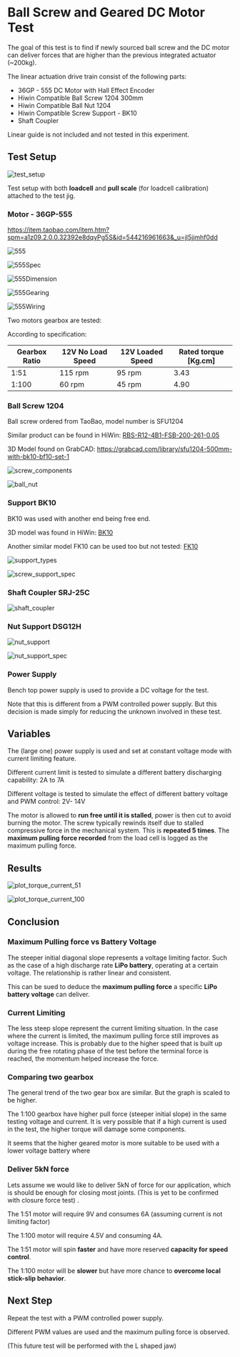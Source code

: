 # Ball Screw and Geared DC Motor Test

The goal of this test is to find if newly sourced ball screw and the DC motor can deliver forces that are higher than the previous integrated actuator (~200kg). 

The linear actuation drive train consist of the following parts:

- 36GP - 555 DC Motor with Hall Effect Encoder
- Hiwin Compatible Ball Screw 1204 300mm
- Hiwin Compatible Ball Nut 1204
- Hiwin Compatible Screw Support - BK10
- Shaft Coupler

Linear guide is not included and not tested in this experiment.

## Test Setup

![test_setup](test_setup/test_setup_01.jpg)

Test setup with both **loadcell** and **pull scale** (for loadcell calibration) attached to the test jig.

### Motor - 36GP-555

 https://item.taobao.com/item.htm?spm=a1z09.2.0.0.32392e8dqyPg5S&id=544216961663&_u=jl5jjmhf0dd 





![555](test_setup/555.jpg)

![555Spec](test_setup/555Spec.jpg)

![555Dimension](test_setup/555Dimension.jpg)

![555Gearing](test_setup/555Gearing.jpg)



![555Wiring](test_setup/555Wiring.jpg)

Two motors gearbox are tested:

According to specification:

| Gearbox Ratio | 12V No Load Speed | 12V Loaded Speed | Rated torque [Kg.cm] |
| ------------- | ----------------- | ---------------- | -------------------- |
| 1:51          | 115 rpm           | 95 rpm           | 3.43                 |
| 1:100         | 60 rpm            | 45 rpm           | 4.90                 |

### Ball Screw 1204 

Ball screw ordered from TaoBao, model number is SFU1204

Similar product can be found in HiWin:   [RBS-R12-4B1-FSB-200-261-0.05](https://motioncontrolsystems.hiwin.com/item/ballscrews-main-configurator/ballscrews-main-configurator/rbs-r12-4b1-fsb-200-261-0-05) 

3D Model found on GrabCAD:  https://grabcad.com/library/sfu1204-500mm-with-bk10-bf10-set-1 

![screw_components](test_setup/screw_components.jpg)

![ball_nut](test_setup/ball_nut.jpg)





### Support BK10

BK10 was used with another end being free end. 

3D model was found in HiWin: [BK10](https://motioncontrolsystems.hiwin.com/item/all-categories/support-units-bk-series/bk10?plpver=1001) 

Another similar model FK10 can be used too but not tested: [FK10](https://motioncontrolsystems.hiwin.com/item/all-categories/support-units-fk-series/fk10-a)

![support_types](test_setup/support_types.jpg)

![screw_support_spec](test_setup/screw_support_spec.jpg)



### Shaft Coupler SRJ-25C

![shaft_coupler](test_setup/shaft_coupler.jpg)

### Nut Support DSG12H

![nut_support](test_setup/nut_support.jpg)

![nut_support_spec](test_setup/nut_support_spec.jpg)

### Power Supply

Bench top power supply is used to provide a DC voltage for the test.

Note that this is different from a PWM controlled power supply. But this decision is made simply for reducing the unknown involved in these test. 

## Variables

The (large one) power supply is used and set at constant voltage mode with current limiting feature.

Different current limit is tested to simulate a different battery discharging capability: 2A to 7A

Different voltage is tested to simulate the effect of different battery voltage and PWM control: 2V- 14V

The motor is allowed to **run free until it is stalled**, power is then cut to avoid burning the motor. The screw typically rewinds itself due to stalled compressive force in the mechanical system. This is **repeated 5 times**. The **maximum pulling force recorded** from the load cell is logged as the maximum pulling force.

## Results

![plot_torque_current_51](plot_torque_current_51.jpg)

![plot_torque_current_100](plot_torque_current_100.jpg)

## Conclusion

### Maximum Pulling force vs Battery Voltage

The steeper initial diagonal slope represents a voltage limiting factor. Such as the case of a high discharge rate **LiPo battery**, operating at a certain voltage. The relationship is rather linear and consistent. 

This can be sued to deduce the **maximum pulling force** a specific **LiPo battery voltage** can deliver.

### Current Limiting

The less steep slope represent the current limiting situation. In the case where the current is limited, the maximum pulling force still improves as voltage increase. This is probably due to the higher speed that is built up during the free rotating phase of the test before the terminal force is reached, the momentum helped increase the force.

### Comparing two gearbox

The general trend of the two gear box are similar. But the graph is scaled to be higher.

The 1:100 gearbox have higher pull force (steeper initial slope) in the same testing voltage and current. It is very possible that if a high current is used in the test, the higher torque will damage some components.

It seems that the higher geared motor is more suitable to be used with a lower voltage battery where 

### Deliver 5kN force

Lets assume we would like to deliver 5kN of force for our application, which is should be enough for closing most joints. (This is yet to be confirmed with closure force test) . 

The 1:51 motor will require 9V and consumes 6A (assuming current is not limiting factor)

The 1:100 motor will require 4.5V and consuming 4A.

The 1:51 motor will spin **faster** and have more reserved **capacity for speed control**.

The 1:100 motor will be **slower** but have more chance to **overcome local stick-slip behavior**.



## Next Step

Repeat the test with a PWM controlled power supply.

Different PWM values are used and the maximum pulling force is observed.

(This future test will be performed with the L shaped jaw)
